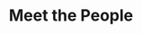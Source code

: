 ---
layout: people
order: 4
title: Meet the People
name: "Miao Cui"
position: "Staff scientist"
current: True
google_scholar: "https://scholar.google.com/citations?hl=en&user=_ItDjB0AAAAJ"
Twitter: "https://x.com/miao_cui0330"
headshot: "miao_cui.jpg"
bio: "I am a research scientist in Dr. Xiaojie Qiu's lab, specializing in developing 
novel methodologies for spatial and single-cell multi-omics and applying 
them to uncover mechanisms underlying disease evolution and 
embryogenesis. I earned my Ph.D. from the Chinese University of Hong 
Kong and completed my postdoctoral training at the City University of Hong 
Kong. Previously, I worked as a senior engineer in a leading genomics company and served 
as the director of the Genomics Core at Shenzhen Bay Laboratory.
My career has focused on advancing technologies in sequencing, 
microfluidics, and bioanalysis, as well as their practical applications in 
precision medicine. In the fields of sequencing and bioanalysis, my research 
highlights include: (1) Developing a fully automated digital microfluidic 
platform and kits for diverse library preparation techniques, including WGS, 
amplicon-, and target-capture-based methods. These innovations enabled 
applications in point-of-care metagenomic sequencing, preimplantation 
genetic screening (PGS), noninvasive prenatal testing (NIPT), and cancer 
mutation detection. (2) Utilizing cutting-edge sequencing methodologies, 
such as 10X and Smart-seq-based single-cell sequencing, Stereo-seq-based 
spatial transcriptomics, and Oxford Nanopore-based single-molecule 
sequencing to facilitate discoveries including identifying a new strain of 
heritable hairless mice, detecting Dengue virus in patient blood samples, 
profiling gene expression in dissections from Aedes aegypti mosquitoes and 
investigating the pathogenesis of pseudomyxoma peritonei (PMP). (3) 
Designing and implementing kinetic-based room-temperature signal 
amplification methodologies for single-nucleotide variation (SNV) detection 
in artificial and patient-derived samples. (4) Developing multi-stimulation-
responsive single-chain nanogels for high-throughput detection and imaging 
of circulating tumor cells (CTCs) in lung cancer patients' blood. In 
microfluidics, my previous projects have involved: (1) Designing and 
fabricating droplet-based microfluidic chips for real-time studies of 
biological kinetics. (2) Creating microarrays and microwells for culturing 
tumor spheroids for high-throughput drug screening. (3) Developing 
monodispersed DNA-barcoded microgels and microwells for cell isolation, 
single-cell sequencing, and artificial cell mimicking.
I am passionate about collaborating with experts across diverse fields to 
revolutionize technologies and deepen our understanding of developmental 
biology and disease pathology. Outside of work, I enjoy swimming and 
hiking."
---
